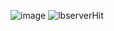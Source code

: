 ![image](https://github.com/user-attachments/assets/2befc844-8620-4aad-8745-bad1a6683642)
![lbserverHit](https://github.com/user-attachments/assets/b4404f2c-0497-4049-beab-649e0c7f9c00)
